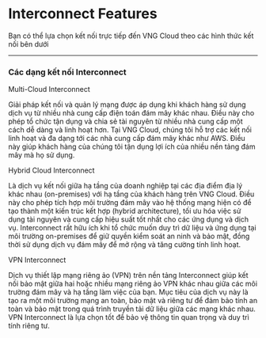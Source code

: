 # Interconnect Features

Bạn có thể lựa chọn kết nối trực tiếp đến VNG Cloud theo các hình thức kết nối bên dưới

***

### **Các dạng kết nối Interconnect** <a href="#cactinhnanginterconnect-cacdangketnoiinterconnect" id="cactinhnanginterconnect-cacdangketnoiinterconnect"></a>

Multi-Cloud Interconnect

Giải pháp kết nối và quản lý mạng được áp dụng khi khách hàng sử dụng dịch vụ từ nhiều nhà cung cấp điện toán đám mây khác nhau. Điều này cho phép tổ chức tận dụng và chia sẻ tài nguyên từ nhiều nhà cung cấp một cách dễ dàng và linh hoạt hơn. Tại VNG Cloud, chúng tôi hỗ trợ các kết nối linh hoạt và đa dạng tới các nhà cung cấp đám mây khác như AWS. Điều này giúp khách hàng của chúng tôi tận dụng lợi ích của nhiều nền tảng đám mây mà họ sử dụng.

Hybrid Cloud Interconnect

Là dịch vụ kết nối giữa hạ tầng của doanh nghiệp tại các địa điểm địa lý khác nhau (on-premises) với hạ tầng của khách hàng trên VNG Cloud. Điều này cho phép tích hợp môi trường đám mây vào hệ thống mạng hiện có để tạo thành một kiến trúc kết hợp (hybrid architecture), tối ưu hóa việc sử dụng tài nguyên và cung cấp hiệu suất tốt nhất cho các ứng dụng và dịch vụ. Interconnect rất hữu ích khi tổ chức muốn duy trì dữ liệu và ứng dụng tại môi trường on-premises để giữ quyền kiểm soát an ninh và bảo mật, đồng thời sử dụng dịch vụ đám mây để mở rộng và tăng cường tính linh hoạt.

VPN Interconnect

Dịch vụ thiết lập mạng riêng ảo (VPN) trên nền tảng Interconnect giúp kết nối bảo mật giữa hai hoặc nhiều mạng riêng ảo VPN khác nhau giữa các môi trường đám mây và hạ tầng làm việc của bạn. Mục tiêu của dịch vụ này là tạo ra một môi trường mạng an toàn, bảo mật và riêng tư để đảm bảo tính an toàn và bảo mật trong quá trình truyền tải dữ liệu giữa các mạng khác nhau. VPN Interconnect là lựa chọn tốt để bảo vệ thông tin quan trọng và duy trì tính riêng tư.
